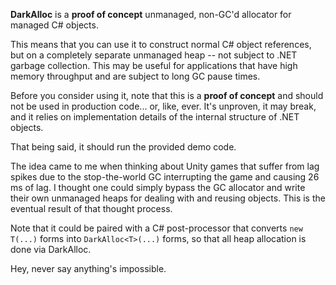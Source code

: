 **DarkAlloc** is a **proof of concept** unmanaged, non-GC'd allocator for managed C# objects.

This means that you can use it to construct normal C# object references, but on a completely separate unmanaged heap -- not subject to .NET garbage collection.
This may be useful for applications that have high memory throughput and are subject to long GC pause times.

Before you consider using it, note that this is a **proof of concept** and should not be used in production code... or, like, ever.
It's unproven, it may break, and it relies on implementation details of the internal structure of .NET objects.

That being said, it should run the provided demo code.

The idea came to me when thinking about Unity games that suffer from lag spikes due to the stop-the-world GC interrupting the game and causing 26 ms of lag.
I thought one could simply bypass the GC allocator and write their own unmanaged heaps for dealing with and reusing objects. This is the eventual result of that thought process.

Note that it could be paired with a C# post-processor that converts `new T(...)` forms into `DarkAlloc<T>(...)` forms, so that all heap allocation is done via DarkAlloc.

Hey, never say anything's impossible.

